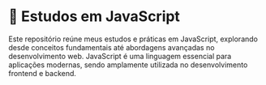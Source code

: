 # 📌 Estudos em JavaScript
Este repositório reúne meus estudos e práticas em JavaScript, explorando desde conceitos fundamentais até abordagens avançadas no desenvolvimento web. JavaScript é uma linguagem essencial para aplicações modernas, sendo amplamente utilizada no desenvolvimento frontend e backend.
